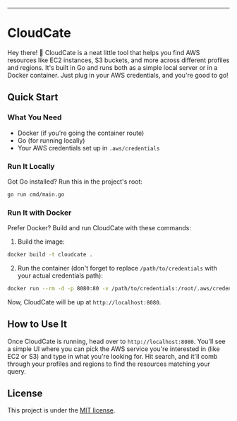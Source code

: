 ---

# CloudCate

Hey there! 👋 CloudCate is a neat little tool that helps you find AWS resources like EC2 instances, S3 buckets, and more across different profiles and regions. It's built in Go and runs both as a simple local server or in a Docker container. Just plug in your AWS credentials, and you're good to go!

## Quick Start

### What You Need

- Docker (if you're going the container route)
- Go (for running locally)
- Your AWS credentials set up in `.aws/credentials`

### Run It Locally

Got Go installed? Run this in the project's root:

```bash
go run cmd/main.go
```

### Run It with Docker

Prefer Docker? Build and run CloudCate with these commands:

1. Build the image:

```bash
docker build -t cloudcate .
```

2. Run the container (don't forget to replace `/path/to/credentials` with your actual credentials path):

```bash
docker run --rm -d -p 8080:80 -v /path/to/credentials:/root/.aws/credentials cloudcate:latest
```

Now, CloudCate will be up at `http://localhost:8080`.

## How to Use It

Once CloudCate is running, head over to `http://localhost:8080`. You'll see a simple UI where you can pick the AWS service you're interested in (like EC2 or S3) and type in what you're looking for. Hit search, and it'll comb through your profiles and regions to find the resources matching your query.

## License

This project is under the [MIT license](https://choosealicense.com/licenses/mit/).
